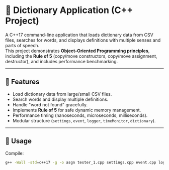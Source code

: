 # 📖 Dictionary Application (C++ Project)

A C++17 command-line application that loads dictionary data from CSV files, searches for words, and displays definitions with multiple senses and parts of speech.  
This project demonstrates **Object-Oriented Programming principles**, including the **Rule of 5** (copy/move constructors, copy/move assignment, destructor), and includes performance benchmarking.

---

## 🚀 Features
- Load dictionary data from large/small CSV files.  
- Search words and display multiple definitions.  
- Handle "word not found" gracefully.  
- Implements **Rule of 5** for safe dynamic memory management.  
- Performance timing (nanoseconds, microseconds, milliseconds).  
- Modular structure (`settings`, `event`, `logger`, `timeMonitor`, `dictionary`).  

---

## 📂 Usage
Compile:
```bash
g++ -Wall -std=c++17 -g -o asgn tester_1.cpp settings.cpp event.cpp logger.cpp timeMonitor.cpp dictionary.cpp
